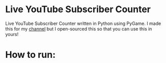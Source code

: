 # Live YouTube Subscriber Counter
Live YouTube Subscriber Counter written in Python using PyGame.
I made this for my [channel](https://youtube.com/c/yeppii) but I open-sourced this so that you can use this in yours!

# How to run:
